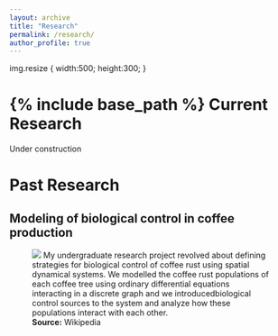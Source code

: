 ```yaml
---
layout: archive
title: "Research"
permalink: /research/
author_profile: true
---
```

img.resize {
  width:500;
  height:300;
}

{% include base_path %}
Current Research
======
Under construction

Past Research
======
## Modeling of biological control in coffee production
<figure>
<img class="resize" src="https://jarroyoe.github.io/images/hemileia_vastatrix.jpg">
My undergraduate research project revolved about defining strategies for biological control of coffee rust using spatial dynamical systems. We modelled the coffee rust populations of each coffee tree using ordinary differential equations interacting in a discrete graph and we introducedbiological control sources to the system and analyze how these populations interact with each other.
<figcaption><b>Source:</b> Wikipedia
</figure>